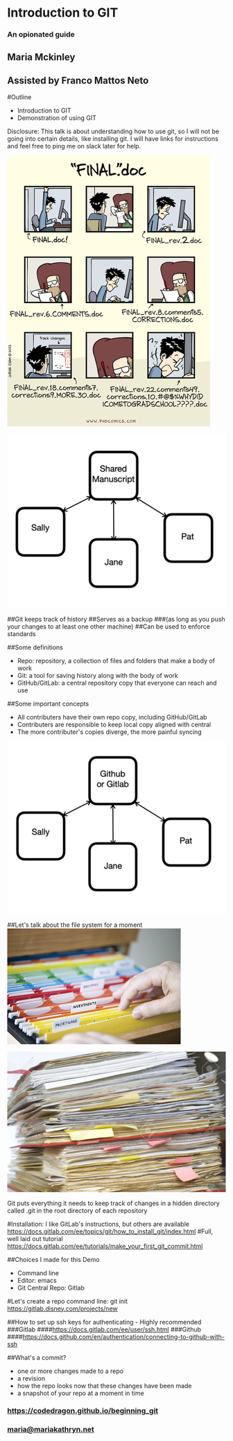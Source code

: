 # Introduction to GIT
### An opionated guide

## Maria Mckinley
## Assisted by Franco Mattos Neto




#Outline
* Introduction to GIT
* Demonstration of using GIT

Disclosure: This talk is about understanding how to use git, so I will not be going into
certain details, like installing git. I will have links for instructions and feel free
to ping me on slack later for help.




![alt text](assets/final_doc.gif "'Piled Higher and Deeper' by Jorge Cham www.phdcomics.com")




![alt text](assets/share_manuscript.png "One document, many authors")




##Git keeps track of history
##Serves as a backup
###(as long as you push your changes to at least one other machine)
##Can be used to enforce standards




##Some definitions
* Repo: repository, a collection of files and folders that make a body of work
* Git:  a tool for saving history along with the body of work
* GitHub/GitLab:  a central repository copy that everyone can reach and use




##Some important concepts
* All contributers have their own repo copy, including GitHub/GitLab
* Contributers are responsible to keep local copy aligned with central
* The more contributer's copies diverge, the more painful syncing




![alt text](assets/github_gitlab.png "Git repo, many authors")




##Let's talk about the file system for a moment
![alt text](assets/color_coded_files.jpg "organized folders ©Elena Elisseeva | Dreamstime.com")




![alt text](assets/messy-file-folder.jpeg "Messy File Folders")






Git puts everything it needs to keep track of changes in a hidden directory called
.git in the root directory of each repository




#Installation: I like GitLab's instructions, but others are available
https://docs.gitlab.com/ee/topics/git/how_to_install_git/index.html
#Full, well laid out tutorial
https://docs.gitlab.com/ee/tutorials/make_your_first_git_commit.html




##Choices I made for this Demo
* Command line
* Editor: emacs
* Git Central Repo: Gitlab




#Let's create a repo
command line: git init 
https://gitlab.disney.com/projects/new




##How to set up ssh keys for authenticating - Highly recommended
###Gitlab
####https://docs.gitlab.com/ee/user/ssh.html
###Github
####https://docs.github.com/en/authentication/connecting-to-github-with-ssh




##What's a commit?
* one or more changes made to a repo
* a revision
* how the repo looks now that these changes have been made
* a snapshot of your repo at a moment in time




### https://codedragon.github.io/beginning_git
### maria@mariakathryn.net
